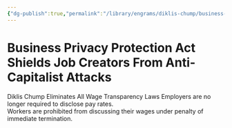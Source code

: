 ```yaml
---
{"dg-publish":true,"permalink":"/library/engrams/diklis-chump/business-privacy-protection-act-shields-job-creators-from-anti-capitalist-attacks/","tags":["DC/Labor","DC/AS3"]}
---
```


# Business Privacy Protection Act Shields Job Creators From Anti-Capitalist Attacks
Diklis Chump Eliminates All Wage Transparency Laws
	Employers are no longer required to disclose pay rates.  
	Workers are prohibited from discussing their wages under penalty of immediate termination.
